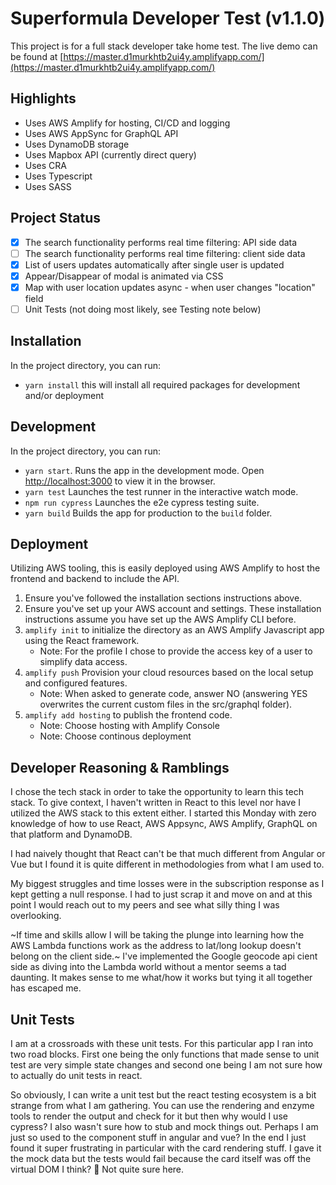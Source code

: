 # Superformula Developer Test (v1.1.0)

This project is for a full stack developer take home test. The live demo can be found at [https://master.d1murkhtb2ui4y.amplifyapp.com/](https://master.d1murkhtb2ui4y.amplifyapp.com/)

## Highlights

- Uses AWS Amplify for hosting, CI/CD and logging
- Uses AWS AppSync for GraphQL API
- Uses DynamoDB storage
- Uses Mapbox API (currently direct query)
- Uses CRA
- Uses Typescript
- Uses SASS

## Project Status

- [x] The search functionality performs real time filtering: API side data
- [ ] The search functionality performs real time filtering: client side data
- [x] List of users updates automatically after single user is updated
- [x] Appear/Disappear of modal is animated via CSS
- [x] Map with user location updates async - when user changes "location" field
- [ ] Unit Tests (not doing most likely, see Testing note below)

## Installation

In the project directory, you can run:

- `yarn install` this will install all required packages for development and/or deployment

## Development

In the project directory, you can run:

- `yarn start`. Runs the app in the development mode. Open [http://localhost:3000](http://localhost:3000) to view it in the browser.
- `yarn test` Launches the test runner in the interactive watch mode.
- `npm run cypress` Launches the e2e cypress testing suite.
- `yarn build` Builds the app for production to the `build` folder.

## Deployment
 
Utilizing AWS tooling, this is easily deployed using AWS Amplify to host the frontend and backend to include the API.

1. Ensure you've followed the installation sections instructions above.
2. Ensure you've set up your AWS account and settings. These installation instructions assume you have set up the AWS Amplify CLI before.
3. `amplify init` to initialize the directory as an AWS Amplify Javascript app using the React framework.
    - Note: For the profile I chose to provide the access key of a user to simplify data access.
4. `amplify push` Provision your cloud resources based on the local setup and configured features. 
   - Note: When asked to generate code, answer NO (answering YES overwrites the current custom files in the src/graphql folder).
5. `amplify add hosting` to publish the frontend code.
   - Note: Choose hosting with Amplify Console
   - Note: Choose continous deployment

## Developer Reasoning & Ramblings

I chose the tech stack in order to take the opportunity to learn this tech stack. To give context, I haven't written in React to this level nor have I utilized the AWS stack to this extent either. I started this Monday with zero knowledge of how to use React, AWS Appsync, AWS Amplify, GraphQL on that platform and DynamoDB.

I had naively thought that React can't be that much different from Angular or Vue but I found it is quite different in methodologies from what I am used to.

My biggest struggles and time losses were in the subscription response as I kept getting a null response. I had to just scrap it and move on and at this point I would reach out to my peers and see what silly thing I was overlooking.

~If time and skills allow I will be taking the plunge into learning how the AWS Lambda functions work as the address to lat/long lookup doesn't belong on the client side.~ I've implemented the Google geocode api cient side as diving into the Lambda world without a mentor seems a tad daunting. It makes sense to me what/how it works but tying it all together has escaped me.

## Unit Tests

I am at a crossroads with these unit tests. For this particular app I ran into two road blocks. First one being the only functions that made sense to unit test are very simple state changes and second one being I am not sure how to actually do unit tests in react.

So obviously, I can write a unit test but the react testing ecosystem is a bit strange from what I am gathering. You can use the rendering and enzyme tools to render the output and check for it but then why would I use cypress? I also wasn't sure how to stub and mock things out. Perhaps I am just so used to the component stuff in angular and vue? In the end I just found it super frustrating in particular with the card rendering stuff. I gave it the mock data but the tests would fail because the card itself was off the virtual DOM I think? 🤔  Not quite sure here.
